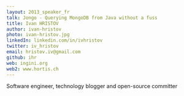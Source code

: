 ```yaml
---
layout: 2013_speaker_fr
talk: Jongo - Querying MongoDB from Java without a fuss
title: Ivan HRISTOV
author: ivan-hristov
photo: ivan-hristov.jpg
linkedIn: linkedin.com/in/ivhristov
twitter: iv_hristov
email: hristov.iv@gmail.com
github: ihr
web: ingini.org
web2: www.hortis.ch
---
```


Software engineer, technology blogger and open-source committer